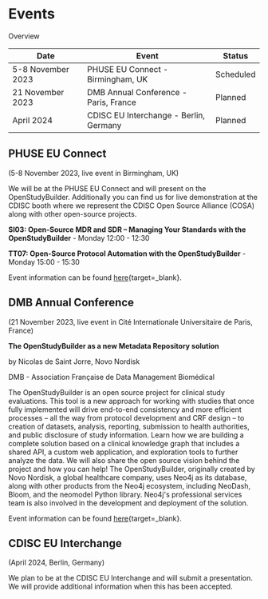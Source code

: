 # Events

Overview

Date | Event | Status 
-- | -- | -- 
5-8 November 2023 | PHUSE EU Connect - Birmingham, UK | Scheduled
21 November 2023 | DMB Annual Conference - Paris, France | Planned
April 2024 | CDISC EU Interchange - Berlin, Germany | Planned

## PHUSE EU Connect

(5-8 November 2023, live event in Birmingham, UK)

We will be at the PHUSE EU Connect and will present on the OpenStudyBuilder. Additionally you can find us for live demonstration at the CDISC booth where we represent the CDISC Open Source Alliance (COSA) along with other open-source projects.

**SI03: Open-Source MDR and SDR – Managing Your Standards with the OpenStudyBuilder** - Monday 12:00 - 12:30

**TT07: Open-Source Protocol Automation with the OpenStudyBuilder** - Monday 15:00 - 15:30

Event information can be found [here](https://www.phuse-events.org/attend/frontend/reg/thome.csp?pageID=11403&eventID=19){target=_blank}.

## DMB Annual Conference

(21 November 2023, live event in Cité Internationale Universitaire de Paris, France)

**The OpenStudyBuilder as a new Metadata Repository solution**

by Nicolas de Saint Jorre, Novo Nordisk

DMB - Association Française de Data Management Biomédical

The OpenStudyBuilder is an open source project for clinical study evaluations. This tool is a
new approach for working with studies that once fully implemented will drive end-to-end
consistency and more efficient processes – all the way from protocol development and CRF
design – to creation of datasets, analysis, reporting, submission to health authorities, and
public disclosure of study information. Learn how we are building a complete solution based
on a clinical knowledge graph that includes a shared API, a custom web application, and
exploration tools to further analyze the data. We will also share the open source vision
behind the project and how you can help! The OpenStudyBuilder, originally created by Novo
Nordisk, a global healthcare company, uses Neo4j as its database, along with other products
from the Neo4j ecosystem, including NeoDash, Bloom, and the neomodel Python library.
Neo4j's professional services team is also involved in the development and deployment of
the solution.

Event information can be found [here](https://www.dmb-asso.org/){target=_blank}.

## CDISC EU Interchange

(April 2024, Berlin, Germany)

We plan to be at the CDISC EU Interchange and will submit a presentation. We will provide additional information when this has been accepted.
